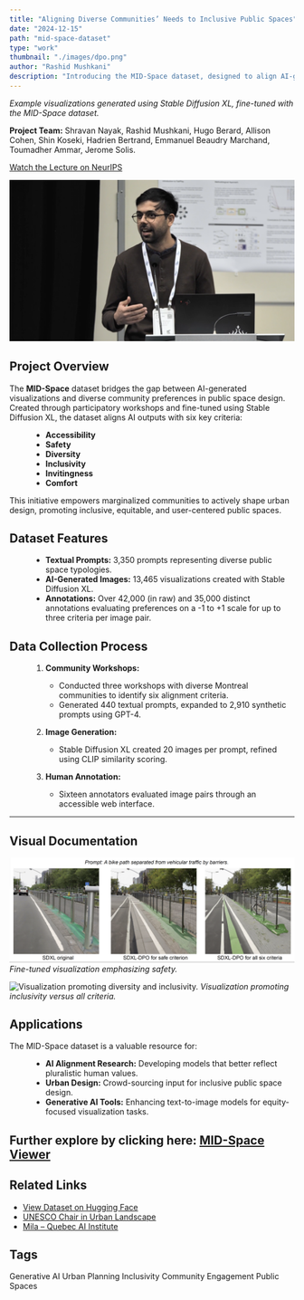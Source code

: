 ```yaml
---
title: "Aligning Diverse Communities’ Needs to Inclusive Public Spaces"
date: "2024-12-15"
path: "mid-space-dataset"
type: "work"
thumbnail: "./images/dpo.png"
author: "Rashid Mushkani"
description: "Introducing the MID-Space dataset, designed to align AI-generated visualizations of public spaces with diverse community needs, focusing on inclusivity, accessibility, and comfort."
---
```



*Example visualizations generated using Stable Diffusion XL, fine-tuned with the MID-Space dataset.*

**Project Team:** Shravan Nayak, Rashid Mushkani, Hugo Berard, Allison Cohen, Shin Koseki, Hadrien Bertrand, Emmanuel Beaudry Marchand, Toumadher Ammar, Jerome Solis.

[Watch the Lecture on NeurIPS](https://neurips.cc/virtual/2024/109216)

[![Watch the Lecture on NeurIPS](./images/ai_inclusive_midspace.png)](https://neurips.cc/virtual/2024/109216)

## Project Overview

The **MID-Space** dataset bridges the gap between AI-generated visualizations and diverse community preferences in public space design. Created through participatory workshops and fine-tuned using Stable Diffusion XL, the dataset aligns AI outputs with six key criteria:

<div style="margin-left: 40px;">

- **Accessibility**
- **Safety**
- **Diversity**
- **Inclusivity**
- **Invitingness**
- **Comfort**

</div>

This initiative empowers marginalized communities to actively shape urban design, promoting inclusive, equitable, and user-centered public spaces.

## Dataset Features

<div style="margin-left: 40px;">

- **Textual Prompts:** 3,350 prompts representing diverse public space typologies.
- **AI-Generated Images:** 13,465 visualizations created with Stable Diffusion XL.
- **Annotations:** Over 42,000 (in raw) and 35,000 distinct annotations evaluating preferences on a -1 to +1 scale for up to three criteria per image pair.

</div>

## Data Collection Process

<div style="margin-left: 40px;">

1. **Community Workshops:**
   - Conducted three workshops with diverse Montreal communities to identify six alignment criteria.
   - Generated 440 textual prompts, expanded to 2,910 synthetic prompts using GPT-4.

2. **Image Generation:**
   - Stable Diffusion XL created 20 images per prompt, refined using CLIP similarity scoring.

3. **Human Annotation:**
   - Sixteen annotators evaluated image pairs through an accessible web interface.

</div>


---
## Visual Documentation

![Fine-tuned visualization emphasizing accessibility.](./images/exp3.png)
*Fine-tuned visualization emphasizing safety.*

![Visualization promoting diversity and inclusivity.](./images/exp1.png)
*Visualization promoting inclusivity versus all criteria.*

## Applications

The MID-Space dataset is a valuable resource for:

<div style="margin-left: 40px;">

- **AI Alignment Research:** Developing models that better reflect pluralistic human values.
- **Urban Design:** Crowd-sourcing input for inclusive public space design.
- **Generative AI Tools:** Enhancing text-to-image models for equity-focused visualization tasks.

</div>


## Further explore by clicking here: [MID-Space Viewer](https://cupum-mid-space-viewer.hf.space)

## Related Links

- [View Dataset on Hugging Face](https://huggingface.co/datasets/CUPUM/mid-space)
- [UNESCO Chair in Urban Landscape](https://unesco-studio.umontreal.ca/)
- [Mila – Quebec AI Institute](https://mila.quebec/)

## Tags

<div class="tags">
  <span class="tag">Generative AI</span>
  <span class="tag">Urban Planning</span>
  <span class="tag">Inclusivity</span>
  <span class="tag">Community Engagement</span>
  <span class="tag">Public Spaces</span>

</div>

